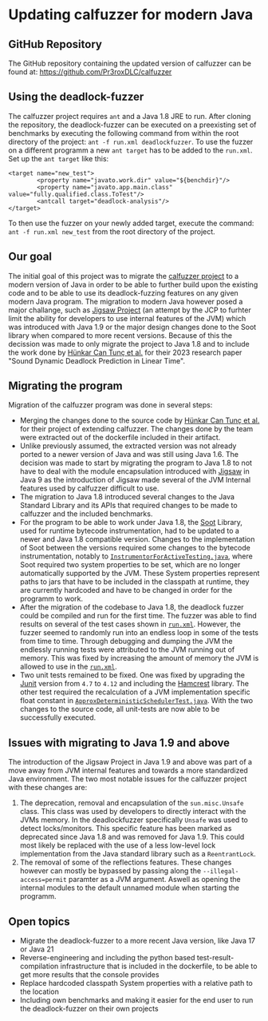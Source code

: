 # Updating calfuzzer for modern Java

## GitHub Repository

The GitHub repository containing the updated version of calfuzzer can be found at:
https://github.com/Pr3roxDLC/calfuzzer

## Using the deadlock-fuzzer
The calfuzzer project requires `ant` and a Java 1.8 JRE to run. After cloning the repository, the deadlock-fuzzer can be executed on a preexisting set of benchmarks by executing the following command from within the root directory of the project: `ant -f run.xml deadlockfuzzer`. To use the fuzzer on a different programm a new `ant target` has to be added to the `run.xml`. 
Set up the `ant target` like this: 
```
<target name="new_test">
        <property name="javato.work.dir" value="${benchdir}"/>
        <property name="javato.app.main.class" value="fully.qualified.class.ToTest"/>
        <antcall target="deadlock-analysis"/>
</target>
```
To then use the fuzzer on your newly added target, execute the command: `ant -f run.xml new_test` from the root directory of the project.

## Our goal
The initial goal of this project was to migrate the [calfuzzer project](https://people.eecs.berkeley.edu/~ksen/papers/deadlock.pdf) to a modern version of Java in order to be able to further build upon the existing code and to be able to use its deadlock-fuzzing features on any given modern Java program. The migration to modern Java however posed a major challange, such as [Jigsaw Project](https://openjdk.org/projects/jigsaw/) (an attempt by the JCP to furhter limit the ability for developers to use internal features of the JVM) which was introduced with Java 1.9 or the major design changes done to the Soot library when compared to more recent versions. Because of this the decission was made to only migrate the project to Java 1.8 and to include the work done by [Hünkar Can Tunç et al.](https://zenodo.org/records/7809600) for their 2023 research paper "Sound Dynamic Deadlock Prediction in Linear Time".

## Migrating the program
Migration of the calfuzzer program was done in several steps:
- Merging the changes done to the source code by [Hünkar Can Tunç et al.](https://zenodo.org/records/7809600) for their project of extending calfuzzer. The changes done by the team were extracted out of the dockerfile included in their artifact.
- Unlike previously assumed, the extracted version was not already ported to a newer version of Java and was still using Java 1.6. The decision was made to start by migrating the program to Java 1.8 to not have to deal with the module encapsulation introduced with [Jigsaw](https://openjdk.org/projects/jigsaw/) in Java 9 as the introduction of Jigsaw made several of the JVM Internal features used by calfuzzer difficult to use.
- The migration to Java 1.8 introduced several changes to the Java Standard Library and its APIs that required changes to be made to calfuzzer and the included benchmarks.
- For the program to be able to work under Java 1.8, the [Soot](https://github.com/soot-oss/soot) Library, used for runtime bytecode instrumentation, had to be updated to a newer and Java 1.8 compatible version. Changes to the implementation of Soot between the versions required some changes to the bytecode instrumentation, notably to [`InstrumentorForActiveTesting.java`](https://github.com/Pr3roxDLC/calfuzzer/blob/master/src/javato/activetesting/instrumentor/InstrumentorForActiveTesting.java), where Soot required two system properties to be set, which are no longer automatically supported by the JVM. These System properties represent paths to jars that have to be included in the classpath at runtime, they are currently hardcoded and have to be changed in order for the programm to work.
- After the migration of the codebase to Java 1.8, the deadlock fuzzer could be compiled and run for the first time. The fuzzer was able to find results on several of the test cases shown in [`run.xml`](https://github.com/Pr3roxDLC/calfuzzer/blob/master/run.xml). However, the fuzzer seemed to randomly run into an endless loop in some of the tests from time to time. Through debugging and dumping the JVM the endlessly running tests were attributed to the JVM running out of memory. This was fixed by increasing the amount of memory the JVM is allowed to use in the [`run.xml`](https://github.com/Pr3roxDLC/calfuzzer/blob/c90f2c70eb87780fb7ffc40bd70d3871915303c7/run.xml#L152).
- Two unit tests remained to be fixed. One was fixed by upgrading the [Junit](https://junit.org/junit4/) version from `4.7` to `4.12` and including the [Hamcrest](https://hamcrest.org/) library. The other test required the recalculation of a JVM implementation specific float constant in [`ApproxDeterministicSchedulerTest.java`](https://github.com/Pr3roxDLC/calfuzzer/blame/master/test/javato/activetesting/deterministicscheduler/ApproxDeterministicSchedulerTest.java). With the two changes to the source code, all unit-tests are now able to be successfully executed.

## Issues with migrating to Java 1.9 and above
The introduction of the Jigsaw Project in Java 1.9 and above was part of a move away from JVM internal features and towards a more standardized Java environment. The two most notable issues for the calfuzzer project with these changes are:
1. The deprecation, removal and encapsulation of the `sun.misc.Unsafe` class. This class was used by developers to directly interact with the JVMs memory. In the deadlockfuzzer specifically `Unsafe` was used to detect locks/monitors. This specific feature has been marked as deprecated since Java 1.8 and was removed for Java 1.9. This could most likely be replaced with the use of a less low-level lock implementation from the Java standard library such as a `ReentrantLock`.
2. The removal of some of the reflections features. These changes however can mostly be bypassed by passing along the `--illegal-access=permit` paramter as a JVM argument. Aswell as opening the internal modules to the default unnamed module when starting the programm.
  
## Open topics 
- Migrate the deadlock-fuzzer to a more recent Java version, like Java 17 or Java 21
- Reverse-engineering and including the python based test-result-compilation infrastructure that is included in the dockerfile, to be able to get more results that the console provides
- Replace hardcoded classpath System properties with a relative path to the location
- Including own benchmarks and making it easier for the end user to run the deadlock-fuzzer on their own projects
